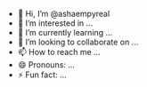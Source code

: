 - 👋 Hi, I’m @ashaempyreal
- 👀 I’m interested in ...
- 🌱 I’m currently learning ...
- 💞️ I’m looking to collaborate on ...
- 📫 How to reach me ...
- 😄 Pronouns: ...
- ⚡ Fun fact: ...

<!---
ashaempyreal/ashaempyreal is a ✨ special ✨ repository because its `README.md` (this file) appears on your GitHub profile.
You can click the Preview link to take a look at your changes.
--->
